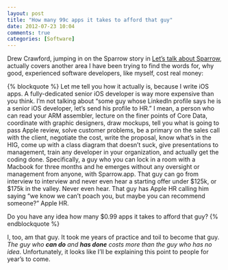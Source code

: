 ```yaml
---
layout: post
title: "How many 99c apps it takes to afford that guy"
date: 2012-07-23 10:04
comments: true
categories: [Software]
---
```


Drew Crawford, jumping in on the Sparrow story in [Let’s talk about Sparrow](http://sealedabstract.com/rants/lets-talk-about-sparrow/), actually covers another area I have been trying to find the words for, why good, experienced software developers, like myself, cost real money:

{% blockquote %}
Let me tell you how it actually is, because I write iOS apps.  A fully-dedicated senior iOS developer is way more expensive than you think.  I’m not talking about “some guy whose LinkedIn profile says he is a senior iOS developer, let’s send his profile to HR.”  I mean, a person who can read your ARM assembler, lecture on the finer points of Core Data, coordinate with graphic designers, draw mockups, tell you what is going to pass Apple review, solve customer problems, be a primary on the sales call with the client, negotiate the cost, write the proposal, know what’s in the HIG, come up with a class diagram that doesn’t suck, give presentations to management, train any developer in your organization, and actually get the coding done.  Specifically, a guy who you can lock in a room with a Macbook for three months and he emerges without any oversight or management from anyone, with Sparrow.app.  That guy can go from interview to interview and never even hear a starting offer under $125k, or $175k in the valley.  Never even hear.  That guy has Apple HR calling him saying “we know we can’t poach you, but maybe you can recommend someone?”  Apple HR.

Do you have any idea how many $0.99 apps it takes to afford that guy?
{% endblockquote %}

I, too, am that guy. It took me years of practice and toil to become that guy. *The guy who **can do** and **has done** costs more than the guy who has no idea*. Unfortunately, it looks like I’ll be explaining this point to people for year’s to come.
